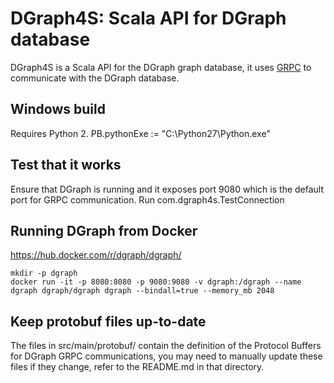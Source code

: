 # DGraph4S: Scala API for DGraph database

DGraph4S is a Scala API for the DGraph graph database, it uses [GRPC](https://grpc.io/) to communicate with the DGraph database.

## Windows build

Requires Python 2.
PB.pythonExe := "C:\\Python27\\Python.exe"

## Test that it works

Ensure that DGraph is running and it exposes port 9080 which is the default port for GRPC communication. Run com.dgraph4s.TestConnection

## Running DGraph from Docker

https://hub.docker.com/r/dgraph/dgraph/

~~~~docker pull dgraph/dgraph
mkdir -p dgraph
docker run -it -p 8080:8080 -p 9080:9080 -v dgraph:/dgraph --name dgraph dgraph/dgraph dgraph --bindall=true --memory_mb 2048
~~~~

## Keep protobuf files up-to-date

The files in src/main/protobuf/ contain the definition of the Protocol Buffers for DGraph GRPC communications, you may need to manually update these files if they change, refer to the README.md in that directory.


